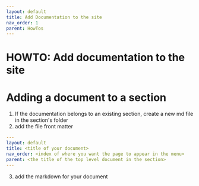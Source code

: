 ```yaml
---
layout: default
title: Add Documentation to the site
nav_order: 1
parent: HowTos
---
```


# HOWTO: Add documentation to the site

# Adding a document to a section

1. If the documentation belongs to an existing section, create a new md file in the section's folder
2. add the file front matter

```yaml
---
layout: default
title: <title of your document>
nav_order: <index of where you want the page to appear in the menu>
parent: <the title of the top level document in the section>
---
```

3. add the markdown for your document